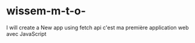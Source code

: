 # wissem-m-t-o-
I will create a New app using fetch api 
c'est ma première application web avec JavaScript
